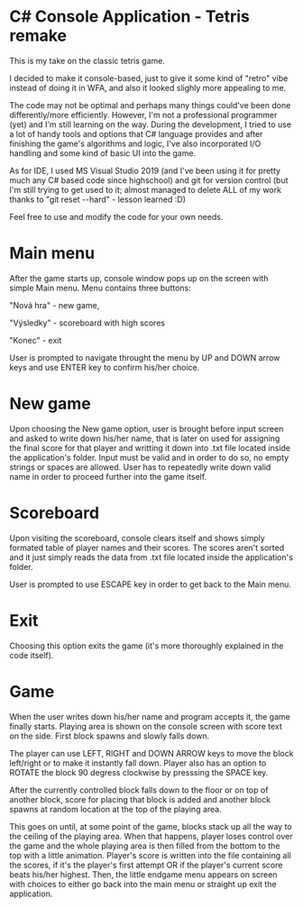 # C# Console Application - Tetris remake
This is my take on the classic tetris game.

I decided to make it console-based, just to give it some kind of "retro" vibe instead of doing it in WFA, and also it looked  slighly more appealing to me.

The code may not be optimal and perhaps many things could've been done differently/more efficiently. However, I'm not a professional programmer (yet) and I'm still learning on the way. During the development, I tried to use a lot of handy tools and options that C# language provides and after finishing the game's algorithms and logic, I've also incorporated I/O handling and some kind of basic UI into the game. 

As for IDE, I used MS Visual Studio 2019 (and I've been using it for pretty much any C# based code since highschool) and git for version control (but I'm still trying to get used to it; almost managed to delete ALL of my work thanks to "git reset --hard" - lesson learned :D)

Feel free to use and modify the code for your own needs.
# Main menu

After the game starts up, console window pops up on the screen with simple Main menu.
Menu contains three buttons: 

  "Nová hra" - new game, 
  
  "Výsledky" - scoreboard with high scores 
  
  "Konec" - exit 

User is prompted to navigate throught the menu by UP and DOWN arrow keys and use ENTER key to confirm his/her choice.
# New game

Upon choosing the New game option, user is brought before input screen and asked to write down his/her name, that is later on used for assigning the final score for that player and writting it down into .txt file located inside the application's folder.
Input must be valid and in order to do so, no empty strings or spaces are allowed. User has to repeatedly write down valid name in order to proceed further into the game itself.
# Scoreboard

Upon visiting the scoreboard, console clears itself and shows simply formated table of player names and their scores.
The scores aren't sorted and it just simply reads the data from .txt file located inside the application's folder.

User is prompted to use ESCAPE key in order to get back to the Main menu.
# Exit

Choosing this option exits the game (it's more thoroughly explained in the code itself).
# Game

When the user writes down his/her name and program accepts it, the game finally starts. Playing area is shown on the console screen with score text on the side. First block spawns and slowly falls down. 

The player can use LEFT, RIGHT and DOWN ARROW keys to move the block left/right or to make it instantly fall down. Player also has an option to ROTATE the block 90 degress clockwise by presssing the SPACE key.

After the currently controlled block falls down to the floor or on top of another block, score for placing that block is added and another block spawns at random location at the top of the playing area. 

This goes on until, at some point of the game, blocks stack up all the way to the ceiling of the playing area. When that happens, player loses control over the game and the whole playing area is then filled from the bottom to the top with a little animation. Player's score is written into the file containing all the scores, if it's the player's first attempt OR if the player's current score beats his/her highest. Then, the little endgame menu appears on screen with choices to either go back into the main menu or straight up exit the application.
